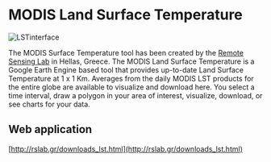 MODIS Land Surface Temperature
====================
![LSTinterface](http://drive.google.com/uc?export=view&id=1_yMAia3sCtUJ9SLmFhuCPRECvqxzlnmE)

The MODIS Surface Temperature tool has been created by the [Remote Sensing Lab](https://http://rslab.gr/) in Hellas, Greece. The MODIS Land Surface Temperature is a Google Earth Engine based tool that provides up-to-date Land Surface Temperature at 1 x 1 Km. Averages from the daily MODIS LST products for the entire globe are available to visualize and download here. You select a time interval, draw a polygon in your area of interest, visualize, download, or see charts for your data. 

## Web application

[http://rslab.gr/downloads_lst.html](http://rslab.gr/downloads_lst.html)


